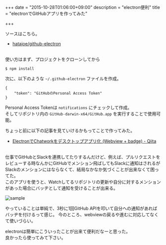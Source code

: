 +++
date = "2015-10-28T01:06:00+09:00"
description = "electron便利"
title = "electronでGitHubアプリを作ってみた"

+++

ソースはこちら。

* [hatajoe/github-electron](https://github.com/hatajoe/github-electron)
<br /><br />

使い方はまず、プロジェクトをクローンしてから

```
$ npm install
```

次に、以下のような `~/.github-electron` ファイルを作成。

```
{
    "token": "GitHubのPersonal Access Token"
}
```

Personal Access Tokenは `notifications` にチェックして作成。  
そしてリポジトリ内の `GitHub-darwin-x64/GitHub.app` を実行することで使用可能。

ちょっと前に以下の記事を見ていけるかもってことで作ってみた。

* [ElectronでChatworkをデスクトップアプリ化 (Webview + badge) - Qiita](http://qiita.com/mottox2/items/7a1373f23ba02245d0e0)
<br /><br />

仕事でGitHubとSlackを連携してたりするんだけど、例えば、プルリクエストをレビューする時なんかにGitHubでメンション飛ばしてもSlackに通知はされるがSlackのメンションにはならなくて、結局なかなか気づくことが出来なくて困ってた。  
このアプリを使うと、Watchしてるリポジトリの更新や自分に対するメンションがあった場合にバッヂとして通知を受けることが出来る。

<img src="/blog/images/github-electron-1.png" class="image" alt="sample">

やっていることは単純で、3秒に1回GitHub APIを叩いて自分への通知があればバッヂを付けるって感じ。
今のところ、webviewの戻るや進むに対応してなくて使いづらい。

electronは簡単にこういったことが出来て便利だなーと思った。  
良かったら使ってみて下さい。
